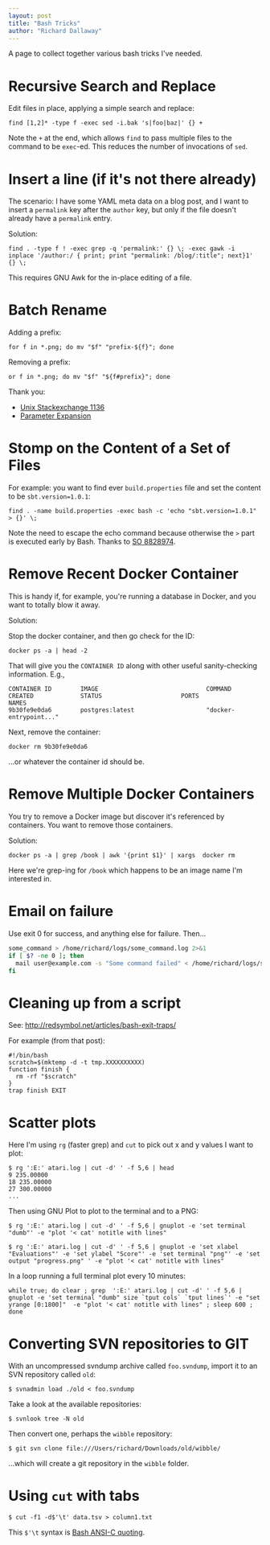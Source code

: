 ```yaml
---
layout: post
title: "Bash Tricks"
author: "Richard Dallaway"
---
```


A page to collect together various bash tricks I've needed.

<!-- break -->

# Recursive Search and Replace

Edit files in place, applying a simple search and replace:

    find [1,2]* -type f -exec sed -i.bak 's|foo|baz|' {} +

Note the `+` at the end, which allows `find` to pass multiple files to the command to be `exec`-ed.
This reduces the number of invocations of `sed`.

# Insert a line (if it's not there already)

The scenario: I have some YAML meta data on a blog post, and I want to insert a `permalink` key after the `author` key, but only if the file doesn't already have a `permalink` entry.

Solution:

    find . -type f ! -exec grep -q 'permalink:' {} \; -exec gawk -i inplace '/author:/ { print; print "permalink: /blog/:title"; next}1' {} \;

This requires GNU Awk for the in-place editing of a file.

# Batch Rename

Adding a prefix:

    for f in *.png; do mv "$f" "prefix-${f}"; done

Removing a prefix:

    or f in *.png; do mv "$f" "${f#prefix}"; done

Thank you:

- [Unix Stackexchange 1136](http://unix.stackexchange.com/questions/1136/batch-renaming-files)
- [Parameter Expansion](http://mywiki.wooledge.org/BashGuide/Parameters#Parameter_Expansion)

# Stomp on the Content of a Set of Files

For example: you want to find ever `build.properties` file and set the content to be `sbt.version=1.0.1`:

    find . -name build.properties -exec bash -c 'echo "sbt.version=1.0.1" > {}' \;

Note the need to escape the echo command because otherwise the `>` part is executed early by Bash.
Thanks to [SO 8828974](https://stackoverflow.com/a/8828974/154248).

# Remove Recent Docker Container

This is handy if, for example, you're running a database in Docker, and you want to totally blow it away.

Solution:

Stop the docker container, and then go check for the ID:

    docker ps -a | head -2

That will give you the `CONTAINER ID` along with other useful sanity-checking information. E.g.,

    CONTAINER ID        IMAGE                              COMMAND                  CREATED             STATUS                      PORTS               NAMES
    9b30fe9e0da6        postgres:latest                    "docker-entrypoint..."

Next, remove the container:

    docker rm 9b30fe9e0da6 

...or whatever the container id should be.

# Remove Multiple Docker Containers

You try to remove a Docker image but discover it's referenced by containers. You want to remove those containers.

Solution:

    docker ps -a | grep /book | awk '{print $1}' | xargs  docker rm

Here we're grep-ing for `/book` which happens to be an image name I'm interested in.

# Email on failure

Use exit 0 for success, and anything else for failure. Then...

```bash
some_command > /home/richard/logs/some_command.log 2>&1
if [ $? -ne 0 ]; then
  mail user@example.com -s "Some command failed" < /home/richard/logs/some_command.log
fi
```

# Cleaning up from a script

See: http://redsymbol.net/articles/bash-exit-traps/

For example (from that post):

```
#!/bin/bash
scratch=$(mktemp -d -t tmp.XXXXXXXXXX)
function finish {
  rm -rf "$scratch"
}
trap finish EXIT
```

# Scatter plots

Here I'm using `rg` (faster grep) and `cut` to pick out x and y values I want to plot:

```
$ rg ':E:' atari.log | cut -d' ' -f 5,6 | head
9 235.00000
18 235.00000
27 300.00000
...
```

Then using GNU Plot to plot to the terminal and to a PNG:

```
$ rg ':E:' atari.log | cut -d' ' -f 5,6 | gnuplot -e 'set terminal "dumb"' -e "plot '< cat' notitle with lines"

$ rg ':E:' atari.log | cut -d' ' -f 5,6 | gnuplot -e 'set xlabel "Evaluations"' -e 'set ylabel "Score"' -e 'set terminal "png"' -e 'set output "progress.png" ' -e "plot '< cat' notitle with lines"
```

In a loop running a full terminal plot every 10 minutes:

```
while true; do clear ; grep  ':E:' atari.log | cut -d' ' -f 5,6 | gnuplot -e 'set terminal "dumb" size `tput cols` `tput lines`' -e "set yrange [0:1800]"  -e "plot '< cat' notitle with lines" ; sleep 600 ; done
```

# Converting SVN repositories to GIT

With an uncompressed svndump archive called `foo.svndump`, import it to an SVN repository called `old`:

```
$ svnadmin load ./old < foo.svndump
```

Take a look at the available repositories:

```
$ svnlook tree -N old
```

Then convert one, perhaps the `wibble` repository:

```
$ git svn clone file:///Users/richard/Downloads/old/wibble/
```

...which will create a git repository in the `wibble` folder.

# Using `cut` with tabs

```
$ cut -f1 -d$'\t' data.tsv > column1.txt
```

This `$'\t` syntax is [Bash ANSI-C quoting](https://www.gnu.org/software/bash/manual/html_node/ANSI_002dC-Quoting.html).


